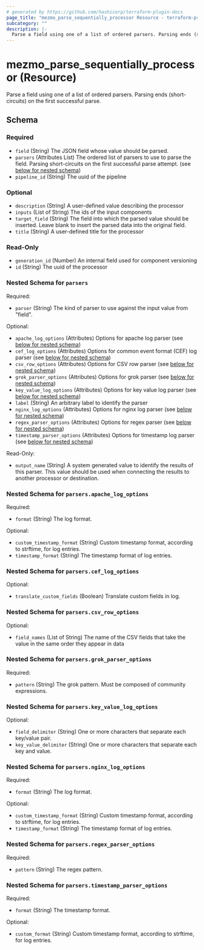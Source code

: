```yaml
---
# generated by https://github.com/hashicorp/terraform-plugin-docs
page_title: "mezmo_parse_sequentially_processor Resource - terraform-provider-mezmo"
subcategory: ""
description: |-
  Parse a field using one of a list of ordered parsers. Parsing ends (short-circuits) on the first successful parse.
---
```


# mezmo_parse_sequentially_processor (Resource)

Parse a field using one of a list of ordered parsers. Parsing ends (short-circuits) on the first successful parse.



<!-- schema generated by tfplugindocs -->
## Schema

### Required

- `field` (String) The JSON field whose value should be parsed.
- `parsers` (Attributes List) The ordered list of parsers to use to parse the field. Parsing short-circuits on the first successful parse attempt. (see [below for nested schema](#nestedatt--parsers))
- `pipeline_id` (String) The uuid of the pipeline

### Optional

- `description` (String) A user-defined value describing the processor
- `inputs` (List of String) The ids of the input components
- `target_field` (String) The field into which the parsed value should be inserted. Leave blank to insert the parsed data into the original field.
- `title` (String) A user-defined title for the processor

### Read-Only

- `generation_id` (Number) An internal field used for component versioning
- `id` (String) The uuid of the processor

<a id="nestedatt--parsers"></a>
### Nested Schema for `parsers`

Required:

- `parser` (String) The kind of parser to use against the input value from "field".

Optional:

- `apache_log_options` (Attributes) Options for apache log parser (see [below for nested schema](#nestedatt--parsers--apache_log_options))
- `cef_log_options` (Attributes) Options for common event format (CEF) log parser (see [below for nested schema](#nestedatt--parsers--cef_log_options))
- `csv_row_options` (Attributes) Options for CSV row parser (see [below for nested schema](#nestedatt--parsers--csv_row_options))
- `grok_parser_options` (Attributes) Options for grok parser (see [below for nested schema](#nestedatt--parsers--grok_parser_options))
- `key_value_log_options` (Attributes) Options for key value log parser (see [below for nested schema](#nestedatt--parsers--key_value_log_options))
- `label` (String) An arbitrary label to identify the parser
- `nginx_log_options` (Attributes) Options for nginx log parser (see [below for nested schema](#nestedatt--parsers--nginx_log_options))
- `regex_parser_options` (Attributes) Options for regex parser (see [below for nested schema](#nestedatt--parsers--regex_parser_options))
- `timestamp_parser_options` (Attributes) Options for timestamp log parser (see [below for nested schema](#nestedatt--parsers--timestamp_parser_options))

Read-Only:

- `output_name` (String) A system generated value to identify the results of this parser. This value should be used when connecting the results to another processor or destination.

<a id="nestedatt--parsers--apache_log_options"></a>
### Nested Schema for `parsers.apache_log_options`

Required:

- `format` (String) The log format.

Optional:

- `custom_timestamp_format` (String) Custom timestamp format, according to strftime, for log entries.
- `timestamp_format` (String) The timestamp format of log entries.


<a id="nestedatt--parsers--cef_log_options"></a>
### Nested Schema for `parsers.cef_log_options`

Optional:

- `translate_custom_fields` (Boolean) Translate custom fields in log.


<a id="nestedatt--parsers--csv_row_options"></a>
### Nested Schema for `parsers.csv_row_options`

Optional:

- `field_names` (List of String) The name of the CSV fields that take the value in the same order they appear in data


<a id="nestedatt--parsers--grok_parser_options"></a>
### Nested Schema for `parsers.grok_parser_options`

Required:

- `pattern` (String) The grok pattern. Must be composed of community expressions.


<a id="nestedatt--parsers--key_value_log_options"></a>
### Nested Schema for `parsers.key_value_log_options`

Optional:

- `field_delimiter` (String) One or more characters that separate each key/value pair.
- `key_value_delimiter` (String) One or more characters that separate each key and value.


<a id="nestedatt--parsers--nginx_log_options"></a>
### Nested Schema for `parsers.nginx_log_options`

Required:

- `format` (String) The log format.

Optional:

- `custom_timestamp_format` (String) Custom timestamp format, according to strftime, for log entries.
- `timestamp_format` (String) The timestamp format of log entries.


<a id="nestedatt--parsers--regex_parser_options"></a>
### Nested Schema for `parsers.regex_parser_options`

Required:

- `pattern` (String) The regex pattern.


<a id="nestedatt--parsers--timestamp_parser_options"></a>
### Nested Schema for `parsers.timestamp_parser_options`

Required:

- `format` (String) The timestamp format.

Optional:

- `custom_format` (String) Custom timestamp format, according to strftime, for log entries.
